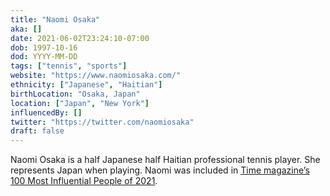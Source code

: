 ```yaml
---
title: "Naomi Osaka"
aka: []
date: 2021-06-02T23:24:10-07:00
dob: 1997-10-16
dod: YYYY-MM-DD
tags: ["tennis", "sports"]
website: "https://www.naomiosaka.com/"
ethnicity: ["Japanese", "Haitian"]
birthLocation: "Osaka, Japan"
location: ["Japan", "New York"]
influencedBy: []
twitter: "https://twitter.com/naomiosaka"
draft: false
---
```



Naomi Osaka is a half Japanese half Haitian professional tennis player. She represents Japan when playing.
Naomi was included in [Time magazine’s 100 Most Influential People of 2021](https://time.com/collection/100-most-influential-people-2021/).